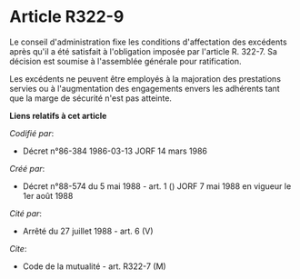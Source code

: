 # Article R322-9

Le conseil d'administration fixe les conditions d'affectation des excédents après qu'il a été satisfait à l'obligation
imposée par l'article R. 322-7. Sa décision est soumise à l'assemblée générale pour ratification.

Les excédents ne peuvent être employés à la majoration des prestations servies ou à l'augmentation des engagements envers les
adhérents tant que la marge de sécurité n'est pas atteinte.

**Liens relatifs à cet article**

_Codifié par_:

  - Décret n°86-384 1986-03-13 JORF 14 mars 1986

_Créé par_:

  - Décret n°88-574 du 5 mai 1988 - art. 1 () JORF 7 mai 1988 en vigueur le 1er août 1988

_Cité par_:

  - Arrêté du 27 juillet 1988 - art. 6 (V)

_Cite_:

  - Code de la mutualité - art. R322-7 (M)
